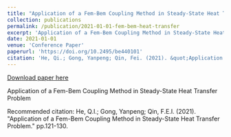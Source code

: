 ```yaml
---
title: "Application of a Fem-Bem Coupling Method in Steady-State Heat Transfer Problem"
collection: publications
permalink: /publication/2021-01-01-fem-bem-heat-transfer
excerpt: 'Application of a Fem-Bem Coupling Method in Steady-State Heat Transfer Problem'
date: 2021-01-01
venue: 'Conference Paper'
paperurl: 'https://doi.org/10.2495/be440101'
citation: 'He, Qi.; Gong, Yanpeng; Qin, Fei. (2021). &quot;Application of a Fem-Bem Coupling Method in Steady-State Heat Transfer Problem.&quot; pp.121-130.'
---
```


<a href='https://doi.org/10.2495/be440101'>Download paper here</a>

Application of a Fem-Bem Coupling Method in Steady-State Heat Transfer Problem

Recommended citation: He, Q.I.; Gong, Yanpeng; Qin, F.E.I. (2021). "Application of a Fem-Bem Coupling Method in Steady-State Heat Transfer Problem." pp.121-130.